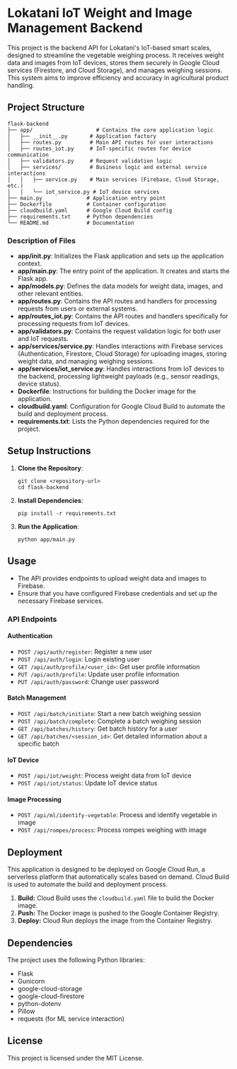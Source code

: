 # Lokatani IoT Weight and Image Management Backend

This project is the backend API for Lokatani's IoT-based smart scales, designed to streamline the vegetable weighing process. It receives weight data and images from IoT devices, stores them securely in Google Cloud services (Firestore, and Cloud Storage), and manages weighing sessions. This system aims to improve efficiency and accuracy in agricultural product handling.

## Project Structure

```
flask-backend
├── app/                    # Contains the core application logic
│   ├── __init__.py       # Application factory
│   ├── routes.py         # Main API routes for user interactions
│   ├── routes_iot.py     # IoT-specific routes for device communication
│   ├── validators.py     # Request validation logic
│   ├── services/         # Business logic and external service interactions
│   │   ├── service.py    # Main services (Firebase, Cloud Storage, etc.)
│   │   └── iot_service.py # IoT device services
├── main.py              # Application entry point
├── Dockerfile           # Container configuration
├── cloudbuild.yaml      # Google Cloud Build config
├── requirements.txt     # Python dependencies
└── README.md            # Documentation
```

### Description of Files

-   **app/__init__.py**: Initializes the Flask application and sets up the application context.
-   **app/main.py**: The entry point of the application. It creates and starts the Flask app.
-   **app/models.py**: Defines the data models for weight data, images, and other relevant entities.
-   **app/routes.py**: Contains the API routes and handlers for processing requests from users or external systems.
-   **app/routes_iot.py**: Contains the API routes and handlers specifically for processing requests from IoT devices.
-   **app/validators.py**: Contains the request validation logic for both user and IoT requests.
-   **app/services/service.py**: Handles interactions with Firebase services (Authentication, Firestore, Cloud Storage) for uploading images, storing weight data, and managing weighing sessions.
-   **app/services/iot_service.py**: Handles interactions from IoT devices to the backend, processing lightweight payloads (e.g., sensor readings, device status).
-   **Dockerfile**: Instructions for building the Docker image for the application.
-   **cloudbuild.yaml**: Configuration for Google Cloud Build to automate the build and deployment process.
-   **requirements.txt**: Lists the Python dependencies required for the project.


## Setup Instructions

1. **Clone the Repository**: 
   ```
   git clone <repository-url>
   cd flask-backend
   ```

2. **Install Dependencies**: 
   ```
   pip install -r requirements.txt
   ```

3. **Run the Application**: 
   ```
   python app/main.py
   ```

## Usage

- The API provides endpoints to upload weight data and images to Firebase.
- Ensure that you have configured Firebase credentials and set up the necessary Firebase services.

### API Endpoints

#### Authentication
- `POST /api/auth/register`: Register a new user
- `POST /api/auth/login`: Login existing user
- `GET /api/auth/profile/<user_id>`: Get user profile information
- `PUT /api/auth/profile`: Update user profile information
- `PUT /api/auth/password`: Change user password

#### Batch Management
- `POST /api/batch/initiate`: Start a new batch weighing session
- `POST /api/batch/complete`: Complete a batch weighing session
- `GET /api/batches/history`: Get batch history for a user
- `GET /api/batches/<session_id>`: Get detailed information about a specific batch

#### IoT Device
- `POST /api/iot/weight`: Process weight data from IoT device
- `POST /api/iot/status`: Update IoT device status

#### Image Processing
- `POST /api/ml/identify-vegetable`: Process and identify vegetable in image
- `POST /api/rompes/process`: Process rompes weighing with image

## Deployment

This application is designed to be deployed on Google Cloud Run, a serverless platform that automatically scales based on demand. Cloud Build is used to automate the build and deployment process.

1.  **Build:** Cloud Build uses the `cloudbuild.yaml` file to build the Docker image.
2.  **Push:** The Docker image is pushed to the Google Container Registry.
3.  **Deploy:** Cloud Run deploys the image from the Container Registry.


## Dependencies

The project uses the following Python libraries:
- Flask
- Gunicorn
- google-cloud-storage
- google-cloud-firestore
- python-dotenv
- Pillow
- requests (for ML service interaction)

## License

This project is licensed under the MIT License.